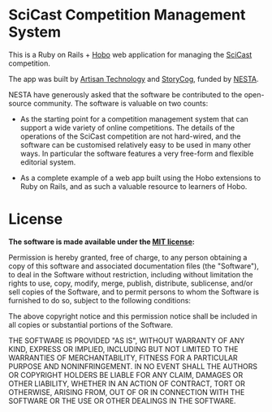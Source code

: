 # SciCast Competition Management System

This is a Ruby on Rails + [Hobo][1] web application for managing the [SciCast](http://www.planet-scicast.com) competition.

The app was built by [Artisan Technology][2] and [StoryCog][3], funded by [NESTA][4].

NESTA have generously asked that the software be contributed to the open-source community. The software is valuable on two counts:

 - As the starting point for a competition management system that can support a wide variety of online competitions. The details of the operations of the SciCast competition are not hard-wired, and the software can be customised relatively easy to be used in many other ways. In particular the software features a very free-form and flexible editorial system. 

 - As a complete example of a web app built using the Hobo extensions to Ruby on Rails, and as such a valuable resource to learners of Hobo.
 
[1]: http://hobocentral.net
[2]: http://artisantech.co.uk
[3]: http://storycog.com/
[4]: http://www.nesta.org.uk

# License

**The software is made available under the [MIT license][1]:**

[1]: http://www.opensource.org/licenses/mit-license.php

Permission is hereby granted, free of charge, to any person obtaining a copy
of this software and associated documentation files (the "Software"), to deal
in the Software without restriction, including without limitation the rights
to use, copy, modify, merge, publish, distribute, sublicense, and/or sell
copies of the Software, and to permit persons to whom the Software is
furnished to do so, subject to the following conditions:

The above copyright notice and this permission notice shall be included in
all copies or substantial portions of the Software.

THE SOFTWARE IS PROVIDED "AS IS", WITHOUT WARRANTY OF ANY KIND, EXPRESS OR
IMPLIED, INCLUDING BUT NOT LIMITED TO THE WARRANTIES OF MERCHANTABILITY,
FITNESS FOR A PARTICULAR PURPOSE AND NONINFRINGEMENT. IN NO EVENT SHALL THE
AUTHORS OR COPYRIGHT HOLDERS BE LIABLE FOR ANY CLAIM, DAMAGES OR OTHER
LIABILITY, WHETHER IN AN ACTION OF CONTRACT, TORT OR OTHERWISE, ARISING FROM,
OUT OF OR IN CONNECTION WITH THE SOFTWARE OR THE USE OR OTHER DEALINGS IN
THE SOFTWARE.